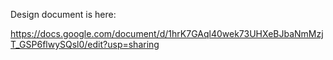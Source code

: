 Design document is here:

https://docs.google.com/document/d/1hrK7GAql40wek73UHXeBJbaNmMzjT_GSP6flwySQsl0/edit?usp=sharing

